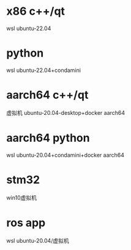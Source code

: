 # x86 c++/qt
wsl ubuntu-22.04
# python
wsl ubuntu-22.04+condamini
# aarch64 c++/qt
虚拟机 ubuntu-20.04-desktop+docker aarch64
# aarch64 python
wsl ubuntu-20.04+condamini+docker aarch64
# stm32
win10虚拟机
# ros app
wsl ubuntu-20.04/虚拟机